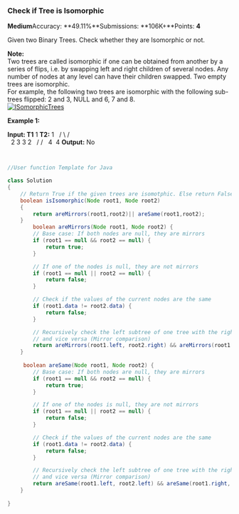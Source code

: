 ### Check if Tree is Isomorphic

**Medium**Accuracy: **49.11%**Submissions: **106K+**Points: **4**

Given two Binary Trees. Check whether they are Isomorphic or not.

**Note:**   
Two trees are called isomorphic if one can be obtained from another by a series of flips, i.e. by swapping left and right children of several nodes. Any number of nodes at any level can have their children swapped. Two empty trees are isomorphic.  
For example, the following two trees are isomorphic with the following sub-trees flipped: 2 and 3, NULL and 6, 7 and 8.  
[![ISomorphicTrees](https://media.geeksforgeeks.org/wp-content/cdn-uploads/ISomorphicTrees-e1368593305854.png)](https://media.geeksforgeeks.org/wp-content/cdn-uploads/ISomorphicTrees-e1368593305854.png)

**Example 1:**

**Input:
 T1**    1     **T2:**   1
     /   \        /  \
    2     3      3    2
   /            /
  4            4
**Output:** No

```java


//User function Template for Java

class Solution  
{ 
    // Return True if the given trees are isomotphic. Else return False.
    boolean isIsomorphic(Node root1, Node root2)  
    { 
        return areMirrors(root1,root2)|| areSame(root1,root2);
    }
        boolean areMirrors(Node root1, Node root2) {
        // Base case: If both nodes are null, they are mirrors
        if (root1 == null && root2 == null) {
            return true;
        }

        // If one of the nodes is null, they are not mirrors
        if (root1 == null || root2 == null) {
            return false;
        }

        // Check if the values of the current nodes are the same
        if (root1.data != root2.data) {
            return false;
        }

        // Recursively check the left subtree of one tree with the right subtree of the other tree
        // and vice versa (Mirror comparison)
        return areMirrors(root1.left, root2.right) && areMirrors(root1.right, root2.left);
    }
    
     boolean areSame(Node root1, Node root2) {
        // Base case: If both nodes are null, they are mirrors
        if (root1 == null && root2 == null) {
            return true;
        }

        // If one of the nodes is null, they are not mirrors
        if (root1 == null || root2 == null) {
            return false;
        }

        // Check if the values of the current nodes are the same
        if (root1.data != root2.data) {
            return false;
        }

        // Recursively check the left subtree of one tree with the right subtree of the other tree
        // and vice versa (Mirror comparison)
        return areSame(root1.left, root2.left) && areSame(root1.right, root2.right);
    }
    
}    
```